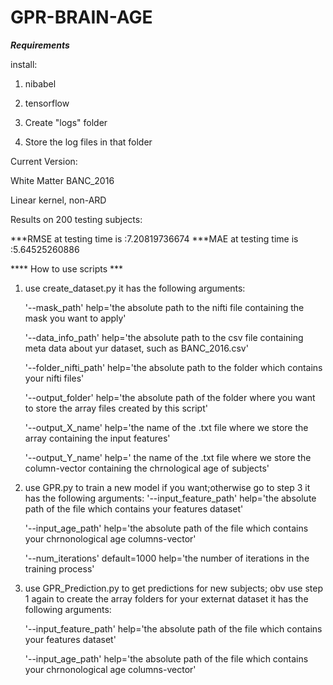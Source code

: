 # GPR-BRAIN-AGE


***Requirements***

install:
1. nibabel
2. tensorflow

1. Create "logs" folder
2. Store the log files in that folder

Current Version:

White Matter BANC_2016

Linear kernel, non-ARD

Results on 200 testing subjects:

***RMSE at testing time is :7.20819736674
***MAE at testing time is :5.64525260886


**** How to use scripts ***

1. use create_dataset.py
it has the following arguments:

	'--mask_path' help='the absolute path to the nifti file containing the mask you want to apply'
	
	'--data_info_path' help='the absolute path to the csv file containing meta data about yur dataset, such as BANC_2016.csv'
	
	'--folder_nifti_path' help='the absolute path to the folder which contains your nifti files'
	
	'--output_folder' help='the absolute path of the folder where you want to store the array files created by this script'
	
	'--output_X_name' help='the name of the .txt file where we store the array containing the input features'
	
	'--output_Y_name' help=' the name of the .txt file where we store the column-vector containing the chrnological age of subjects'

2. use GPR.py to train a new model if you want;otherwise go to step 3
it has the following arguments:
	'--input_feature_path' help='the absolute path of the file which contains your features dataset'
	
	'--input_age_path' help='the absolute path of the file which contains your chrnonological age columns-vector'
	
	'--num_iterations' default=1000 help='the number of iterations in the training process' 

3. use GPR_Prediction.py to get predictions for new subjects; obv use step 1 again to create the array folders for your externat dataset
it has the following arguments:

	'--input_feature_path' help='the absolute path of the file which contains your features dataset'
	
	'--input_age_path' help='the absolute path of the file which contains your chrnonological age columns-vector'
	





